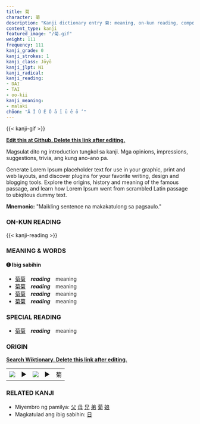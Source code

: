```yaml
---
title: 菊
character: 菊
description: "Kanji dictionary entry 菊: meaning, on-kun reading, compounds, origin, related kanji"
content_type: kanji
featured_image: "/菊.gif"
weight: 111
frequency: 111
kanji_grade: 0
kanji_strokes: 1
kanji_class: Jōyō
kanji_jlpt: N1
kanji_radical: 
kanji_reading: 
- DAI
- TAI
- oo-kii
kanji_meaning:
- malaki
chōon: "Ā Ī Ū Ē Ō ā ī ū ē ō ’"
---
```

[//]: # (Don't edit the line below. Kanji animated GIF code is automatically generated.)
{{< kanji-gif >}}

[//]: # (Edit below this line.)

**[Edit this at Github. Delete this link after editing.](https://github.com/tim0g/tim/tree/main/content/kanji/菊/index.md)**

Magsulat dito ng introduction tungkol sa kanji. Mga opinions, impressions, suggestions, trivia, ang kung ano-ano pa.

Generate Lorem Ipsum placeholder text for use in your graphic, print and web layouts, and discover plugins for your favorite writing, design and blogging tools. Explore the origins, history and meaning of the famous passage, and learn how Lorem Ipsum went from scrambled Latin passage to ubiqitous dummy text.
 
**Mnemonic:** "Maikling sentence na makakatulong sa pagsaulo."

### ON-KUN READING

[//]: # (Don't edit the line below. ON-KUN READING code is automatically generated.)
{{< kanji-reading >}}

### MEANING & WORDS

#### ➊ **Ibig sabihin**
  - [菊](../菊)[菊](../菊)　***reading***　meaning
  - [菊](../菊)[菊](../菊)　***reading***　meaning
  - [菊](../菊)[菊](../菊)　***reading***　meaning
  - [菊](../菊)[菊](../菊)　***reading***　meaning

### SPECIAL READING
  - [菊](../菊)[菊](../菊)　***reading***　meaning

### ORIGIN

**[Search Wiktionary. Delete this link after editing.](https://wiktionary.org/wiki/菊)**
<table class="kanji-table"><tr><td>
<img src="60px-菊-bronze.svg.png">
</td><td>▶</td><td>
<img src="60px-菊-oracle.svg.png">
</td><td>▶</td>
<td class="kanji-origin">菊</td>
</tr></table>

### RELATED KANJI
- Miyembro ng pamilya: [父](../父) [母](../母) [兄](../兄) [弟](../弟) [菊](../菊) [娘](../娘)
- Magkatulad ang ibig sabihin: [日](../日)
